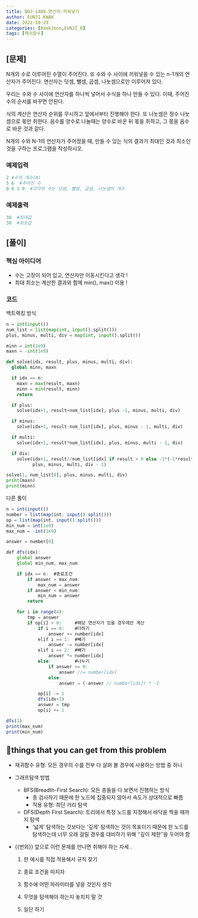 ```yaml
---
title: BOJ-1488.연산자-끼워넣기
author: EUNJI KWAK
date: 2022-10-29
categories: [BaekJoon,EUNJI_B]
tags: [재귀함수]
---
```



## [문제]

N개의 수로 이루어진 수열이 주어진다. 또 수와 수 사이에 끼워넣을 수 있는 n-1개의 연산자가 주어진다. 연산자는 덧셈, 뺄셈, 곱셈, 나눗셈으로만 이루어져 있다.

우리는 수와 수 사이에 연산자를 하나씩 넣어서 수식을 하나 만들 수 있다. 이때, 주어진 수의 순서를 바꾸면 안된다.

식의 계산은 연산자 순위를 무시하고 앞에서부터 진행해야 한다. 또 나눗셈은 정수 나눗셈으로 몫만 취한다. 음수를 양수로 나눌때는 양수로 바꾼 뒤 몫을 취하고, 그 몫을 음수로 바꾼 것과 같다. 

N개의 수와 N-1의 연산자가 주어졌을 때, 만들 수 있는 식의 결과가 최대인 것과 최소인 것을 구하는 프로그램을 작성하시오.

### 예제입력

```python
2 #수의 개수(N)
5 6  #주어진 수 
0 0 1 0  #각각의 수는 덧셈, 뺼셈, 곱셈, 나눗셈의 개수
```

### 예제출력

```python
30  #최대값
30  #최솟값
```

## [풀이]

### 핵심 아이디어

- 수는 고정이 되어 있고, 연산자만 이동시킨다고 생각 !
- 최대 최소는 계산한 결과와 함께 min(), max() 이용 !

### 코드

백트랙킹 방식

```python
n = int(input())
num_list = list(map(int, input().split()))
plus, minus, multi, div = map(int, input().split())

minn = int(1e9)
maxn = -int(1e9)

def solve(idx, result, plus, minus, multi, div):
  global minn, maxn

  if idx == n:
    maxn = max(result, maxn)
    minn = min(result, minn)
    return

  if plus:
    solve(idx+1, result+num_list[idx], plus -1, minus, multi, div)

  if minus:
    solve(idx+1, result-num_list[idx], plus, minus - 1, multi, div)

  if multi:
    solve(idx+1, result*num_list[idx], plus, minus, multi - 1, div)

  if div:
    solve(idx+1, result//num_list[idx] if result > 0 else -1*(-1*result//num_list[idx]), 
          plus, minus, multi, div - 1)

solve(1, num_list[0], plus, minus, multi, div)
print(maxn)
print(minn)
```

다른 풀이

```jsx
n = int(input())
number = list(map(int, input().split()))
op = list(map(int, input().split()))
min_num = int(1e9)
max_num = -int(1e9)

answer = number[0]

def dfs(idx):
    global answer
    global min_num, max_num

    if idx == n:  #종료조건
        if answer > max_num:
            max_num = answer
        if answer < min_num:
            min_num = answer
        return

    for i in range(4):
        tmp = answer
        if op[i] > 0:     #해당 연산자가 있을 경우에만 계산
            if i == 0:    #더하기
                answer += number[idx]
            elif i == 1:  #빼기
                answer -= number[idx]
            elif i == 2:  #빼기
                answer *= number[idx]
            else:         #나누기
                if answer >= 0:
                    answer //= number[idx]
                else:
                    answer = (-answer // number[idx]) * -1

            op[i] -= 1
            dfs(idx+1)
            answer = tmp
            op[i] += 1

dfs(1)
print(max_num)
print(min_num)
```

## **📌things that you can get from this problem**

- 재귀함수 유형: 모든 경우의 수를 전부 다 살펴 볼 경우에 사용하는 방법 중 하나
- 그래프탐색 방법
    - BFS(Breadth-First Search): 모든 층들을 다 보면서 진행하는 방식
        - 층 검사하기 때문에 한 노드에 집중되지 않아서 속도가 상대적으로 빠름
        - 적용 유형: 최단 거리 탐색
    - DFS(Depth First Search): 트리에서 특정 노드를 지정해서 바닥을 찍을 때까지 탐색
        - ‘넓게’ 탐색하는 것보다는 ‘깊게’ 탐색하는 것이 목표이기 때문에 한 노드를 탐색하는데 너무 오래 걸릴 경우를 대비하기 위해 ‘’깊이 제한’’을 두어야 함
- {{번외}} 앞으로 이런 문제를 만나면 취해야 하는 자세 .
  
     1. 한 예시를 직접 적용해서 규칙 찾기
       
    1. 종료 조건을 따지자
    2. 함수에 어떤 파라미터를 넣을 것인지 생각
    3. 무엇을 탐색해야 하는지 놓치지 말 것
    4. 일단 하기
